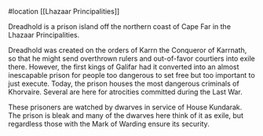 #location [[Lhazaar Principalities]]

Dreadhold is a prison island off the northern coast of Cape Far in the Lhazaar Principalities.

Dreadhold was created on the orders of Karrn the Conqueror of Karrnath, so that he might send overthrown rulers and out-of-favor courtiers into exile there. However, the first kings of Galifar had it converted into an almost inescapable prison for people too dangerous to set free but too important to just execute. Today, the prison houses the most dangerous criminals of Khorvaire. Several are here for atrocities committed during the Last War.

These prisoners are watched by dwarves in service of House Kundarak. The prison is bleak and many of the dwarves here think of it as exile, but regardless those with the Mark of Warding ensure its security.